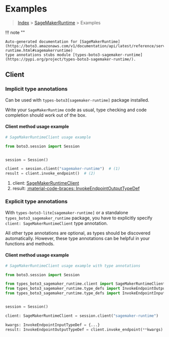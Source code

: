 # Examples

> [Index](../README.md) > [SageMakerRuntime](./README.md) > Examples

!!! note ""

    Auto-generated documentation for [SageMakerRuntime](https://boto3.amazonaws.com/v1/documentation/api/latest/reference/services/sagemaker-runtime.html#sagemakerruntime)
    type annotations stubs module [types-boto3-sagemaker-runtime](https://pypi.org/project/types-boto3-sagemaker-runtime/).

## Client

### Implicit type annotations

Can be used with `types-boto3[sagemaker-runtime]` package installed.

Write your `SageMakerRuntime` code as usual,
type checking and code completion should work out of the box.


#### Client method usage example

```python
# SageMakerRuntimeClient usage example

from boto3.session import Session


session = Session()

client = session.client("sagemaker-runtime")  # (1)
result = client.invoke_endpoint()  # (2)
```

1. client: [SageMakerRuntimeClient](./client.md)
2. result: [:material-code-braces: InvokeEndpointOutputTypeDef](./type_defs.md#invokeendpointoutputtypedef)






### Explicit type annotations

With `types-boto3-lite[sagemaker-runtime]`
or a standalone `types_boto3_sagemaker_runtime` package, you have to explicitly specify `client: SageMakerRuntimeClient` type annotation.

All other type annotations are optional, as types should be discovered automatically.
However, these type annotations can be helpful in your functions and methods.


#### Client method usage example

```python
# SageMakerRuntimeClient usage example with type annotations

from boto3.session import Session

from types_boto3_sagemaker_runtime.client import SageMakerRuntimeClient
from types_boto3_sagemaker_runtime.type_defs import InvokeEndpointOutputTypeDef
from types_boto3_sagemaker_runtime.type_defs import InvokeEndpointInputTypeDef


session = Session()

client: SageMakerRuntimeClient = session.client("sagemaker-runtime")

kwargs: InvokeEndpointInputTypeDef = {...}
result: InvokeEndpointOutputTypeDef = client.invoke_endpoint(**kwargs)
```






